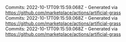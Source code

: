 Commits: 2022-10-17T09:15:59.068Z - Generated via https://github.com/marketplace/actions/artificial-grass
<br>
Commits: 2022-10-17T09:15:59.068Z - Generated via https://github.com/marketplace/actions/artificial-grass
<br>
Commits: 2022-10-17T09:15:59.068Z - Generated via https://github.com/marketplace/actions/artificial-grass
<br>
